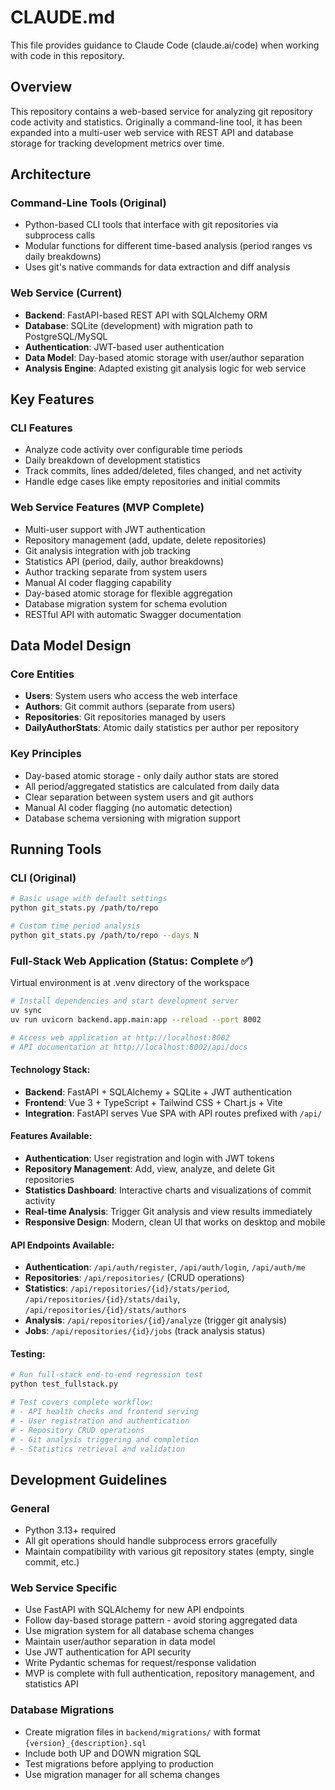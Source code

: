 # CLAUDE.md

This file provides guidance to Claude Code (claude.ai/code) when working with code in this repository.

## Overview

This repository contains a web-based service for analyzing git repository code activity and statistics. Originally a command-line tool, it has been expanded into a multi-user web service with REST API and database storage for tracking development metrics over time.

## Architecture

### Command-Line Tools (Original)
- Python-based CLI tools that interface with git repositories via subprocess calls
- Modular functions for different time-based analysis (period ranges vs daily breakdowns)
- Uses git's native commands for data extraction and diff analysis

### Web Service (Current)
- **Backend**: FastAPI-based REST API with SQLAlchemy ORM
- **Database**: SQLite (development) with migration path to PostgreSQL/MySQL
- **Authentication**: JWT-based user authentication
- **Data Model**: Day-based atomic storage with user/author separation
- **Analysis Engine**: Adapted existing git analysis logic for web service

## Key Features

### CLI Features
- Analyze code activity over configurable time periods
- Daily breakdown of development statistics
- Track commits, lines added/deleted, files changed, and net activity
- Handle edge cases like empty repositories and initial commits

### Web Service Features (MVP Complete)
- Multi-user support with JWT authentication
- Repository management (add, update, delete repositories) 
- Git analysis integration with job tracking
- Statistics API (period, daily, author breakdowns)
- Author tracking separate from system users
- Manual AI coder flagging capability
- Day-based atomic storage for flexible aggregation
- Database migration system for schema evolution
- RESTful API with automatic Swagger documentation

## Data Model Design

### Core Entities
- **Users**: System users who access the web interface
- **Authors**: Git commit authors (separate from users)
- **Repositories**: Git repositories managed by users
- **DailyAuthorStats**: Atomic daily statistics per author per repository

### Key Principles
- Day-based atomic storage - only daily author stats are stored
- All period/aggregated statistics are calculated from daily data
- Clear separation between system users and git authors
- Manual AI coder flagging (no automatic detection)
- Database schema versioning with migration support

## Running Tools

### CLI (Original)
```bash
# Basic usage with default settings
python git_stats.py /path/to/repo

# Custom time period analysis
python git_stats.py /path/to/repo --days N
```

### Full-Stack Web Application (Status: Complete ✅)

Virtual environment is at .venv directory of the workspace
```bash
# Install dependencies and start development server
uv sync
uv run uvicorn backend.app.main:app --reload --port 8002

# Access web application at http://localhost:8002
# API documentation at http://localhost:8002/api/docs
```

#### Technology Stack:
- **Backend**: FastAPI + SQLAlchemy + SQLite + JWT authentication
- **Frontend**: Vue 3 + TypeScript + Tailwind CSS + Chart.js + Vite
- **Integration**: FastAPI serves Vue SPA with API routes prefixed with `/api/`

#### Features Available:
- **Authentication**: User registration and login with JWT tokens
- **Repository Management**: Add, view, analyze, and delete Git repositories  
- **Statistics Dashboard**: Interactive charts and visualizations of commit activity
- **Real-time Analysis**: Trigger Git analysis and view results immediately
- **Responsive Design**: Modern, clean UI that works on desktop and mobile

#### API Endpoints Available:
- **Authentication**: `/api/auth/register`, `/api/auth/login`, `/api/auth/me`
- **Repositories**: `/api/repositories/` (CRUD operations)
- **Statistics**: `/api/repositories/{id}/stats/period`, `/api/repositories/{id}/stats/daily`, `/api/repositories/{id}/stats/authors`
- **Analysis**: `/api/repositories/{id}/analyze` (trigger git analysis)
- **Jobs**: `/api/repositories/{id}/jobs` (track analysis status)

#### Testing:
```bash
# Run full-stack end-to-end regression test
python test_fullstack.py

# Test covers complete workflow:
# - API health checks and frontend serving
# - User registration and authentication
# - Repository CRUD operations
# - Git analysis triggering and completion
# - Statistics retrieval and validation
```

## Development Guidelines

### General
- Python 3.13+ required
- All git operations should handle subprocess errors gracefully
- Maintain compatibility with various git repository states (empty, single commit, etc.)

### Web Service Specific  
- Use FastAPI with SQLAlchemy for new API endpoints
- Follow day-based storage pattern - avoid storing aggregated data
- Use migration system for all database schema changes
- Maintain user/author separation in data model
- Use JWT authentication for API security
- Write Pydantic schemas for request/response validation
- MVP is complete with full authentication, repository management, and statistics API

### Database Migrations
- Create migration files in `backend/migrations/` with format `{version}_{description}.sql`
- Include both UP and DOWN migration SQL
- Test migrations before applying to production
- Use migration manager for all schema changes
